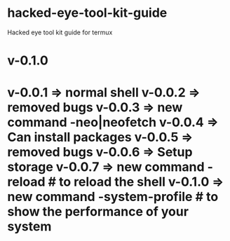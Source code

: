 # hacked-eye-tool-kit-guide

Hacked eye tool kit guide for termux

v-0.1.0 
==========================================================================================
v-0.0.1 => normal shell 
v-0.0.2 => removed bugs 
v-0.0.3 => new command -neo|neofetch 
v-0.0.4 => Can install packages 
v-0.0.5 => removed bugs 
v-0.0.6 => Setup storage 
v-0.0.7 => new command -reload # to reload the shell 
v-0.1.0 => new command -system-profile # to show the performance of your system 
===========================================================================================
